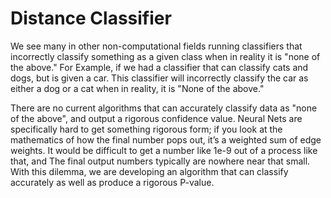 # Distance Classifier

We see many in other non-computational fields running classifiers that incorrectly classify something as a given class when in reality it is "none of the above." For Example, if we had a classifier that can classify cats and dogs, but is given a car. This classifier will incorrectly classify the car as either a dog or a cat when in reality, it is "None of the above."

There are no current algorithms that can accurately classify data as "none of the above", and output a rigorous confidence value. Neural Nets are specifically hard to get something rigorous form; if you look at the mathematics of how the final number pops out, it’s a weighted sum of edge weights. It would be difficult to get a number like 1e-9 out of a process like that, and The final output numbers typically are nowhere near that small. With this dilemma, we are developing an algorithm that can classify accurately as well as produce a rigorous P-value.


